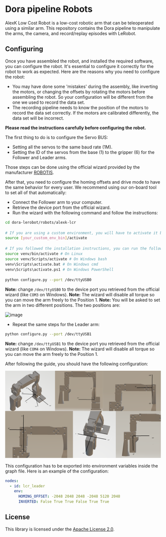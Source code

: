 # Dora pipeline Robots

AlexK Low Cost Robot is a low-cost robotic arm that can be teleoperated using a similar arm. This repository contains
the Dora pipeline to manipulate the arms, the camera, and record/replay episodes with LeRobot.

## Configuring

Once you have assembled the robot, and installed the required software, you can configure the robot. It's essential to
configure it
correctly for the robot to work as expected. Here are the reasons why you need to configure the robot:

- You may have done some 'mistakes' during the assembly, like inverting the motors, or changing the offsets by rotating
  the motors before assembling the robot. So your configuration will be different from the one we used to record the
  data set.
- The recording pipeline needs to know the position of the motors to record the data set correctly. If the motors are
  calibrated differently, the data set will be incorrect.

**Please read the instructions carefully before configuring the robot.**

The first thing to do is to configure the Servo BUS:

- Setting all the servos to the same baud rate (1M).
- Setting the ID of the servos from the base (1) to the gripper (6) for the Follower and Leader arms.

Those steps can be done using the official wizard provided by the
manufacturer [ROBOTIS](https://emanual.robotis.com/docs/en/software/dynamixel/dynamixel_wizard2/).

After that, you need to configure the homing offsets and drive mode to have the same behavior for every user. We
recommend using our on-board tool to set all of that automatically:

- Connect the Follower arm to your computer.
- Retrieve the device port from the official wizard.
- Run the wizard with the following command and follow the instructions:

```bash
cd dora-lerobot/robots/alexk-lcr

# If you are using a custom environment, you will have to activate it before running the command
source [your_custom_env_bin]/activate

# If you followed the installation instructions, you can run the following command
source venv/bin/activate # On Linux
source venv/Scripts/activate # On Windows bash
venv\Scripts\activate.bat # On Windows cmd
venv\Scripts\activate.ps1 # On Windows PowerShell

python configure.py --port /dev/ttyUSB0
```

**Note:** change `/dev/ttyUSB0` to the device port you retrieved from the official wizard (like `COM3` on Windows).
**Note:** The wizard will disable all torque so you can move the arm freely to the Position 1.
**Note:** You will be asked to set the arm in two different positions. The two positions are:

![image](https://github.com/Hennzau/Hennzau/blob/main/assets/Koch_arm_positions.png)

- Repeat the same steps for the Leader arm:

```bash
python configure.py --port /dev/ttyUSB1
```

**Note:** change `/dev/ttyUSB1` to the device port you retrieved from the official wizard (like `COM4` on Windows).
**Note:** The wizard will disable all torque so you can move the arm freely to the Position 1.

After following the guide, you should have the following configuration:

![image](https://github.com/Hennzau/Hennzau/blob/main/assets/Koch_arm_wanted_configuration.png)

This configuration has to be exported into environment variables inside the graph file. Here is an example of the
configuration:

```YAML
nodes:
  - id: lcr_leader
    env:
      HOMING_OFFSET: -2048 2048 2048 -2048 5120 2048
      INVERTED: False True True False True True
```

## License

This library is licensed under the [Apache License 2.0](../../LICENSE).